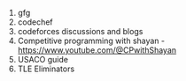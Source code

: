1. gfg
2. codechef
3. codeforces discussions and blogs 
4. Competitive programming with shayan - https://www.youtube.com/@CPwithShayan
5. USACO guide
6. TLE Eliminators